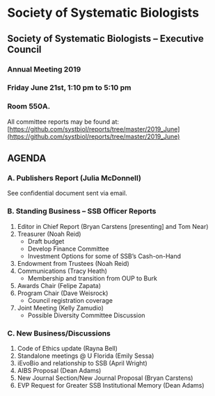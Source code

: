 # Society of Systematic Biologists

## Society of Systematic Biologists – Executive Council
### Annual Meeting 2019

### Friday June 21st, 1:10 pm to 5:10 pm
### Room 550A.

All committee reports may be found at: 
[https://github.com/systbiol/reports/tree/master/2019_June](https://github.com/systbiol/reports/tree/master/2019_June)

## AGENDA

### A. Publishers Report (Julia McDonnell)

See confidential document sent via email.

### B. Standing Business – SSB Officer Reports

1.	Editor in Chief Report (Bryan Carstens [presenting] and Tom Near)
2.	Treasurer (Noah Reid)
	-	Draft budget
	-	Develop Finance Committee
	-	Investment Options for some of SSB’s Cash-on-Hand
3.	Endowment from Trustees (Noah Reid)
4.	Communications (Tracy Heath)
	- Membership and transition from OUP to Burk
5.	Awards Chair (Felipe Zapata)
6.	Program Chair (Dave Weisrock)
	-	Council registration coverage 
7.	Joint Meeting (Kelly Zamudio)
	-	Possible Diversity Committee Discussion

### C. New Business/Discussions

1.	Code of Ethics update (Rayna Bell)
2.	Standalone meetings @ U Florida (Emily Sessa) 
3.	iEvoBio and relationship to SSB (April Wright)
5.	AIBS Proposal (Dean Adams)
6.	New Journal Section/New Journal Proposal (Bryan Carstens)
7.	EVP Request for Greater SSB Institutional Memory (Dean Adams)

